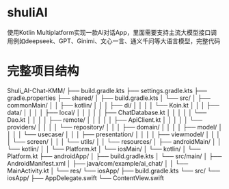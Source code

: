 # shuliAI
使用Kotlin Multiplatform实现一款Ai对话App，里面需要支持主流大模型接口调用例如deepseek、GPT、Ginimi、文心一言、通义千问等大语言模型，完整代码
# 完整项目结构
Shuli_AI-Chat-KMM/
├── build.gradle.kts
├── settings.gradle.kts
├── gradle.properties
├── shared/
│   ├── build.gradle.kts
│   └── src/
│       ├── commonMain/
│       │   ├── kotlin/
│       │   │   ├── di/
│       │   │   │   └── Koin.kt
│       │   │   ├── data/
│       │   │   │   ├── local/
│       │   │   │   │   ├── ChatDatabase.kt
│       │   │   │   │   └── Dao.kt
│       │   │   │   ├── remote/
│       │   │   │   │   ├── ApiClient.kt
│       │   │   │   │   └── providers/
│       │   │   │   └── repository/
│       │   │   ├── domain/
│       │   │   │   ├── model/
│       │   │   │   └── usecase/
│       │   │   ├── presentation/
│       │   │   │   ├── viewmodel/
│       │   │   │   └── screen/
│       │   │   └── utils/
│       │   └── resources/
│       ├── androidMain/
│       │   └── kotlin/
│       │       └── Platform.kt
│       └── iosMain/
│           └── kotlin/
│               └── Platform.kt
├── androidApp/
│   ├── build.gradle.kts
│   └── src/main/
│       ├── AndroidManifest.xml
│       ├── java/com/example/ai_chat/
│       │   └── MainActivity.kt
│       └── res/
└── iosApp/
├── build.gradle.kts
└── src/
└── iosApp/
├── AppDelegate.swift
└── ContentView.swift